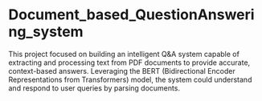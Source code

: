 # Document_based_QuestionAnswering_system
This project focused on building an intelligent Q&A system capable of extracting and processing text from PDF documents to provide accurate, context-based answers. Leveraging the BERT (Bidirectional Encoder Representations from Transformers) model, the system could understand and respond to user queries by parsing documents.
